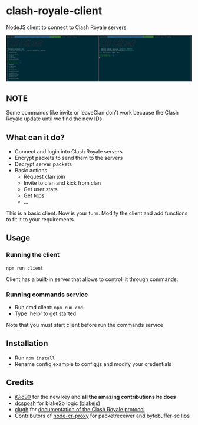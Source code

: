 # clash-royale-client
NodeJS client to connect to Clash Royale servers.

![](https://raw.githubusercontent.com/aperpen/clash-royale-client/master/screenshot.png)

## NOTE
Some commands like invite or leaveClan don't work because the Clash Royale update until we find the new IDs

## What can it do?
* Connect and login into Clash Royale servers
* Encrypt packets to send them to the servers
* Decrypt server packets
* Basic actions:
    - Request clan join
    - Invite to clan and kick from clan
    - Get user stats
    - Get tops
    - ...

This is a basic client. Now is your turn. Modify the client and add functions to fit it to your requirements.


## Usage
### Running the client  
```npm run client```

Client has a built-in server that allows to controll it through commands:
### Running commands service
- Run cmd client: ```npm run cmd```
- Type 'help' to get started

Note that you must start client before run the commands service


## Installation
- Run `npm install`
- Rename config.example to config.js and modify your credentials

## Credits
- [iGio90](https://github.com/iGio90) for the new key and **all the amazing contributions he does**
- [dcsposh](https://github.com/dcposch) for blake2b logic ([blakejs](https://github.com/dcposch/blakejs))
- [clugh](https://github.com/clugh) for [documentation of the Clash Royale protocol](https://github.com/clugh/cocdp/wiki/Protocol)
- Contributors of [node-cr-proxy](https://github.com/royale-proxy/node-cr-proxy/) for packetreceiver and bytebuffer-sc libs

